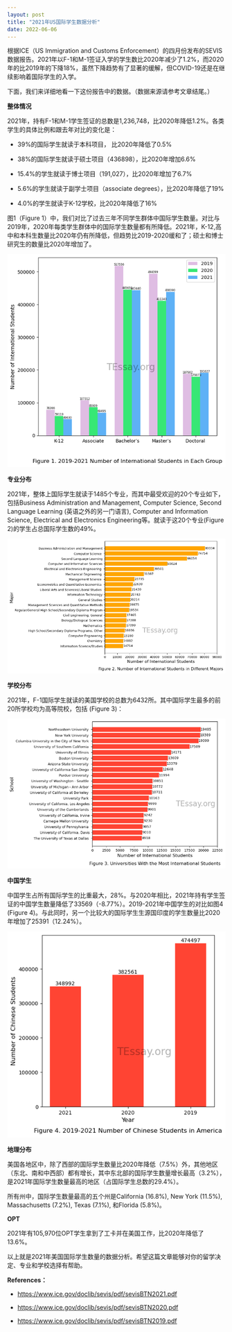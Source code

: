 ```yaml
---
layout: post
title: "2021年US国际学生数据分析"
date: 2022-06-06
---
```


根据ICE（US Immigration and Customs Enforcement）的四月份发布的SEVIS数据报告。2021年以F-1和M-1签证入学的学生数比2020年减少了1.2%，而2020年的比2019年的下降18%，虽然下降趋势有了显著的缓解，但COVID-19还是在继续影响着国际学生的入学。

下面，我们来详细地看一下这份报告中的数据。（数据来源请参考文章结尾。）

**整体情况**

2021年，持有F-1和M-1学生签证的总数是1,236,748，比2020年降低1.2%。各类学生的具体比例和跟去年对比的变化是：

+ 39%的国际学生就读于本科项目， 比2020年降低了0.5%

+ 38%的国际学生就读于硕士项目（436898），比2020年增加6.6%

+ 15.4%的学生就读于博士项目（191,027），比2020年增加了6.7% 

+ 5.6%的学生就读于副学士项目（associate degrees），比2020年降低了19%

+ 4.0%的学生就读于K-12学校，比2020年降低了16%

图1（Figure 1）中，我们对比了过去三年不同学生群体中国际学生数量。对比与2019年，2020年每类学生群体中的国际学生数量都有所降低。2021年，K-12,高中和本科生数量比2020年仍有所降低，但趋势比2019-2020缓和了；硕士和博士研究生的数量比2020年增加了。


    
![png](/assets/images/2022-06-06-2021-fall-international_admission_analytics_files/2022-06-06-2021-fall-international_admission_analytics_3_0.png)
    


**专业分布**

2021年，整体上国际学生就读于1485个专业，而其中最受欢迎的20个专业如下，包括Business Administration and Management, Computer Science, Second Language Learning (英语之外的另一门语言), Computer and Information Science, Electrical and Electronics Engineering等。就读于这20个专业(Figure 2)的学生占总国际学生数的49%。


    
![png](/assets/images/2022-06-06-2021-fall-international_admission_analytics_files/2022-06-06-2021-fall-international_admission_analytics_5_0.png)
    


**学校分布**

2021年，F-1国际学生就读的美国学校的总数为6432所。其中国际学生最多的前20所学校均为高等院校，包括 (Figure 3)：


    
![png](/assets/images/2022-06-06-2021-fall-international_admission_analytics_files/2022-06-06-2021-fall-international_admission_analytics_7_0.png)
    


**中国学生**

中国学生占所有国际学生的比重最大，28%。与2020年相比，2021年持有学生签证的中国学生数量降低了33569（-8.77%）。2019-2021年中国学生的对比如图4 (Figure 4)。与此同时，另一个比较大的国际学生生源国印度的学生数量比2020年增加了25391（12.24%）。


    
![png](/assets/images/2022-06-06-2021-fall-international_admission_analytics_files/2022-06-06-2021-fall-international_admission_analytics_9_0.png)
    


**地理分布**

美国各地区中，除了西部的国际学生数量比2020年降低（7.5%）外，其他地区（东北、南和中西部）都有增长，其中东北部的国际学生数量增长最高（3.2%），是2021年国际学生数量最高的地区（占国际学生总数的29.4%）。

所有州中，国际学生数量最高的五个州是California (16.8%), New York (11.5%), Massachusetts (7.2%), Texas (7.1%), 和Florida (5.8%)。


**OPT**

2021年有105,970位OPT学生拿到了工卡并在美国工作，比2020年降低了13.6%。


以上就是2021年美国国际学生数量的数据分析。希望这篇文章能够对你的留学决定、专业和学校选择有帮助。

**References：**

+ https://www.ice.gov/doclib/sevis/pdf/sevisBTN2021.pdf

+ https://www.ice.gov/doclib/sevis/pdf/sevisBTN2020.pdf

+ https://www.ice.gov/doclib/sevis/pdf/sevisBTN2019.pdf



